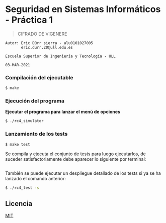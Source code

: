 # Seguridad en Sistemas Informáticos - Práctica 1

> CIFRADO DE VIGENERE

    Autor: Eric Dürr sierra - alu0101027005
           eric.durr.20@ull.edu.es

    Escuela Superior de Ingeniería y Tecnología - ULL

    03-MAR-2021

### **Compilación del ejecutable**

```bash
$ make
```

### **Ejecución del programa**

**Ejecutar el programa para lanzar el menú de opciones**

```bash
$ ./rc4_simulator
```

### **Lanzamiento de los tests**

```bash
$ make test
```

Se compila y ejecuta el conjunto de tests para luego ejecutarlos, de suceder satisfactoriamente debe aparecer lo siguiente por terminal:

```bash

```

También se puede ejecutar un despliegue detallado de los tests si ya se ha lanzado el comando anterior:

```bash
$ ./rc4_test -s
```

## Licencia

[MIT](https://choosealicense.com/licenses/mit/)
